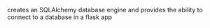creates an SQLAlchemy database engine and provides the ability to connect to a database in a flask app
